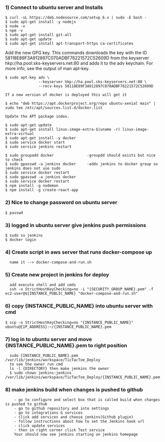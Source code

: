 
### 1) Connect to ubuntu server and Installs

    $ curl -sL https://deb.nodesource.com/setup_6.x | sudo -E bash -
    $ sudo apt-get install -y nodejs
    $ node -v
    $ npm -v
    $ sudo apt-get install git-all
    $ sudo apt-get update
    $ sudo apt-get install apt-transport-https ca-certificates

  Add the new GPG key. This commands downloads the key with the ID
  58118E89F3A912897C070ADBF76221572C52609D from the keyserver hkp://ha.pool.sks-keyservers.net:80
  and adds it to the adv keychain. For more info, see the output of man apt-key.

    $ sudo apt-key adv \
                   --keyserver hkp://ha.pool.sks-keyservers.net:80 \
                   --recv-keys 58118E89F3A912897C070ADBF76221572C52609D

    If a new version of docker is deployed this will get it

    $ echo "deb https://apt.dockerproject.org/repo ubuntu-xenial main" | sudo tee /etc/apt/sources.list.d/docker.list

    Update the APT package index.

    $ sudo apt-get update
    $ sudo apt-get install linux-image-extra-$(uname -r) linux-image-extra-virtual
    $ sudo apt-get install -y docker
    $ sudo service docker start
    $ sudo service jenkins restart

    $ sudo groupadd docker               -groupdd should exists but nice to check
    $ sudo gpasswd -a jenkins docker     -adds jenkins to docker group so jenkins does not use sudo
    $ sudo service docker restart
    $ sudo gpasswd -a jenkins docker
    $ sudo service docker restart
    $ npm install -g nodemon
    $ npm install -g create-react-app

### 2) Nice to change password on ubuntu server

    $ passwd

### 3) logged in ubuntu server give jenkins push permissions

    $ sudo su jenkins
    $ docker login

### 4) Create script in aws server that runs docker-compose up

      name it --> docker-compose-and-run.sh

### 5) Create new project in jenkins for deploy

      add execute shell and add cmds
      ssh -o StrictHostKeyChecking=no -i "{SECURITY_GROUP_NAME}.pem" -f ec2-user@${INSTANCE_PUBLIC_NAME} "docker-compose-and-run.sh"

### 6) copy {INSTANCE_PUBLIC_NAME} into ubuntu server with cmd

    $ scp -o StrictHostKeyChecking=no "{INSTANCE_PUBLIC_NAME}"  ubuntu@{IP_ADDRESS}:~/{INSTANCE_PUBLIC_NAME}.pem

### 7) log in to ubuntu server and move {INSTANCE_PUBLIC_NAME}.pem to right position

      sudo {INSTANCE_PUBLIC_NAME}.pem  /var/lib/jenkins/workspace/TicTacToe_Deploy
      to see the owner run cmd
      ls -l {DIRECTORY} then make jenkins the owner
      $ sudo chown jenkins:jenkins /var/lib/jenkins/workspace/TicTacToe_Deploy/{INSTANCE_PUBLIC_NAME}.pem

### 8) make jenkins build when changes is pushed to github
        - go to configure and select box that is called build when changes is pushed to github
        - go to github repository and into settings
        - go to integrations & services
        - click add services and choose jenkins(Github plugin)
        - follow instructions about how to set the Jenkins hook url
        - click update services
        - then in right corner click Test service
        Your should now see jenkins starting on jenkins homepage
